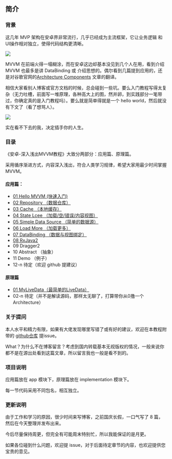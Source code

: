 ## 简介 ##

### 背景 ###
这几年 MVP 架构在安卓界非常流行，几乎已经成为主流框架，它让业务逻辑 和 UI操作相对独立，使得代码结构更清晰。

![](http://upload-images.jianshu.io/upload_images/2036280-f4bf081e57dbdfff.jpg?imageMogr2/auto-orient/strip%7CimageView2/2/w/1240)

MVVM 在前端火得一塌糊涂，而在安卓这边却基本没见到几个人在用，看到介绍 MVVM 也最多是讲 DataBinding 或 介绍思想的。偶尔看到几篇提到应用的，还是对谷歌官网的[Architecture Components](https://developer.android.com/topic/libraries/architecture/index.html) 文章的翻译。

相信大家看别人博客或官方文档的时候，总会碰到一些坑。要么入门教程写得太复杂（无力吐槽，前面写一堆原理，各种高大上的图，然并卵，到实践部分一笔带过，你确定真的是入门教程吗）。要么就是简单得就是一个 hello world，然后就没有下文了（看了想骂人）。

![](http://upload-images.jianshu.io/upload_images/2036280-aedda65b339fb994.jpg?imageMogr2/auto-orient/strip%7CimageView2/2/w/1240)

实在看不下去的我，决定插手你的人生。

### 目录 ###

《安卓-深入浅出MVVM教程》大致分两部分：应用篇、原理篇。

采用循序渐进方式，内容深入浅出，符合人类学习规律，希望大家用最少时间掌握 MVVM。

#### 应用篇： ####
- [01 Hello MVVM (快速入门)](http://mp.weixin.qq.com/s/TXJ-cZbUxIKhe89YjyxGZw)
- [02 Repository （数据仓库）](http://mp.weixin.qq.com/s/D_9RzxD_VV2vDQ40LXP23g)
- [03 Cache （本地缓存）](https://mp.weixin.qq.com/s/1wCeT772Qx9vB1FYl6OZIQ)
- [04 State Lcee （加载/空/错误/内容视图）](http://mp.weixin.qq.com/s/PrgZ0io1fCcFxc4cvz9tUQ)
- [05 Simple Data Source （简单的数据源）](https://mp.weixin.qq.com/s/bfJYkQ5REKVlpj34h98ORg)
- [06 Load More （加载更多）](http://mp.weixin.qq.com/s/8PUl40IZzO1Lawuhpc5jyQ)
- [07 DataBinding （数据与视图绑定）](http://mp.weixin.qq.com/s/6kykw11bjINV3ucbDipQ_Q)
- [08 RxJava2](http://mp.weixin.qq.com/s/GCFbowkcAjaJ9bnoqEwRAQ)
- 09 Dragger2
- 10 Abstract （抽象）
- 11 Demo （例子）
- 12-n 待定（欢迎 github 提建议）


#### 原理篇 ####
- [01 MyLiveData（最简单的LiveData）](http://www.jianshu.com/p/74190725cf9c)
- 02-n 待定（并不是解读源码，那样太无聊了，打算带你从0撸一个 Architecture）


### 关于提问 ###
本人水平和精力有限，如果有大佬发现哪里写错了或有好的建议，欢迎在本教程附带的 [github仓库](https://github.com/ittianyu/MVVM) 提issue。

What？为什么不在博客留言？考虑到国内转载基本无视版权的情况，一般来说你都不是在源出处看到这篇文章，所以留言我也一般是看不到的。

### 项目说明 ###

应用篇放在 app 模块下，原理篇放在 implementation 模块下。

每一节代码采用不同包名，相互独立。


### 更新说明 ###

由于工作和学习的原因，很少时间来写博客，之前国庆长假，一口气写了 8 篇，然后在今天整理并发布出来。

今后尽量保持周更，但完全有可能周末特别忙，所以我能保证的是月更。

如果各位碰到什么问题，欢迎提 issue，对于后面待定章节的内容，也欢迎提供您宝贵的意见。
